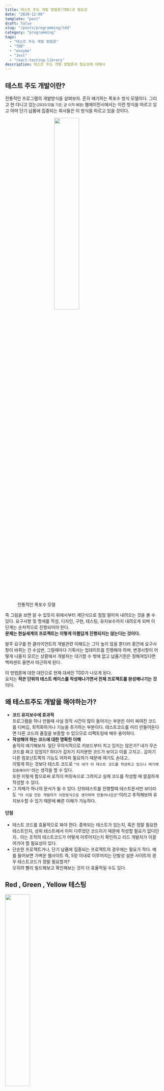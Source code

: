 ```yaml
---
title: 테스트 주도 개발 방법론(TDD)과 필요성
date: "2020-12-06"
template: "post"
draft: false
slug: "/posts/programming/tdd"
category: "programming"
tags:
  - "테스트 주도 개발 방법론"
  - "TDD"
  - "enzyme"
  - "Jest"
  - "react-testing-library"
description: 테스트 주도 개발 방법론과 필요성에 대해서
---
```


<style>
ul>li{
  color:unset !important;
}
</style>

## 테스트 주도 개발이란?

전통적인 프로그램의 개발방식을 살펴보자. 흔히 얘기하는 폭포수 방식 모델이다.
그리고 현 다니고 있는<small>(2020.12월 기준, 곧 이직 예정)</small> 웹에이전시에서는 이런 방식을 따르고 있고 아마 단기 납품에 집중되는 회사들은 이 방식을 따르고 있을 것이다.

<div>
  <img width="40%" style="margin-left:10rem" src="https://upload.wikimedia.org/wikipedia/commons/thumb/e/e2/Waterfall_model.svg/2560px-Waterfall_model.svg.png"/>
</div>
<figure>
<figcaption>전통적인 폭포수 모델</figcaption>
</figure>

즉 그림을 보면 알 수 있듯이 위에서부터 계단식으로 점점 떨어져 내려오는 것을 볼 수 있다. 요구사항 및 명세를 작성, 디자인, 구현, 테스팅, 유지보수까지 내려오게 되며 이 단계는 순차적으로 진행되어야 한다. <br/>
**문제는 현실세계의 프로젝트는 이렇게 아름답게 진행되지는 않는다는 것이다.** <br>

발주 요구를 한 클라이언트의 개발관련 이해도는 그닥 높지 않을 뿐더러 중간에 요구사항이 바뀌는 건 수십번, 그럴때마다 기획서는 업데이트를 진행해야 하며, 변경사항이 어떻게 나올지 모르는 상황에서 개발자는 대기할 수 밖에 없고 납품기한은 정해져있다면 백퍼센트 울면서 야근하게 된다.

이 방법론에 대한 대안으로 현재 대세인 TDD가 나오게 된다.<br/>
요지는 **작은 단위의 테스트 케이스를 작성해나가면서 전체 프로젝트를 완성해나가는 것**이다.

## 왜 테스트주도 개발을 해야하는가?

- **코드 유지보수에 효과적**<Br>
  프로그램을 하나 만들때 사실 정작 시간이 많이 들어가는 부분은 이미 짜여진 코드를 디버깅, 최적화하거나 기능을 추가하는 부분이다.
  테스트코드를 미리 만들어둔다면 다른 코드의 품질을 보증할 수 있으므로 리팩토링에 매우 용이하다.
- **작성해야 하는 코드에 대한 명확한 이해**<br>
  솔직히 얘기해보자. 일단 무의식적으로 키보드부터 치고 있지는 않은가? 내가 무슨 코드를 짜고 있었지? 하다가 갑자기 지저분한 코드가 보이고 이를 고치고.. 갑자기 다른 컴포넌트쪽의 기능도 어차피 필요하기 때문에 여기도 손대고..<br>
  이렇게 하는 것보다 테스트 코드로 `"아 내가 이 테스트 코드를 작성하고 있으니 여기에 집중해야지"`라는 생각을 할 수 있다.<Br>
  또한 이렇게 함으로써 로직이 머릿속으로 그려지고 실제 코드를 작성할 때 깔끔하게 작성할 수 있다.
- 그 자체가 하나의 문서가 될 수 있다. 단위테스트를 진행할때 테스트문서만 보더라도 `"아 이걸 만든 개발자가 이런방식으로 생각하며 만들어나갔군"`이라고 추적해보며 유지보수할 수 있기 때문에 빠른 이해가 가능하다.<br>

#### 단점

- 테스트 코드를 효율적으로 짜야 한다. 중복되는 테스트가 있는지, 혹은 정말 필요한 테스트인지, 상위 테스트에서 이미 다루었던 코드이기 때문에 작성할 필요가 없다던지..
  이는 조직의 테스트코드가 어떻게 이루어지는지 확인하고 리드 개발자가 이끌어가야 할 필요성이 있다.
- 단순한 프로젝트거나, 단기 납품에 집중되는 프로젝트의 경우에는 필요가 적다. 예를 들어보면 가벼운 웹사이트 즉, 5장 이내로 이루어지는 단발성 설문 사이트의 경우 테스트코드가 정말 필요할까?<Br>
  오히려 빨리 빌드해보고 확인해보는 것이 더 효율적일 수도 있다.

## Red , Green , Yellow 테스팅

<div>
<img width="40%" src="https://img1.daumcdn.net/thumb/R1280x0/?scode=mtistory2&fname=https%3A%2F%2Fblog.kakaocdn.net%2Fdn%2FmG0Pb%2FbtqBZMj04hL%2FiFrPHyeudxXYfxkWANylY0%2Fimg.png"/>
</div>

테스트 코드를 작성할 때는 이렇게 세 단계를 거치게 된다. 왜 이렇게 3단계를 거치게 될까? 이 세단계를 일단 뜯어보면 다음과 같을 것이다.
리액트 테스트 코드를 다음과 같이 짠다고 가정한다.

```jsx
//App.js
const App = () => {
  return <div data-test="app"></div>;
};
```

```jsx
//App.test.js
test("App 컴포넌트 렌더링", () => {
  const wrapper = shallow(<App />);
  const appComponent = wrapper.find('[data-test="app"]');
  expect(appComponent.length).toBe(1);
});
```

<br>

- <span style="color:red; font-weight:bold;">Red</span> : 일단 테스트 코드를 작성할 때는 실패할 경우의 코드부터 작성한다. 그 이유는 쓰다보면 자연히 알게 되는데, 우선 잘못된 케이스를 집어넣고 실패가 되는 것을 확인해야 제대로 된 작동사항을 점검할 수 있기 때문이다.
- <span style="color:green; font-weight:bold;">Green</span> : failure가 된 것을 확인한 후 이제 정상작동할때의 코드를 작성한다.
- <span style="color:black; font-weight:bold; background-color:yellow;">Yellow</span> : 테스팅 코드를 작성한다고 끝이 아니고, 중복코드를 제거하고 테스팅코드를 유지보수하는 단계라고 할 수 있겠다.

<hr>

## React 테스팅 도구

- [react-testing-library](https://github.com/testing-library/react-testing-library): 이 npm 라이브러리는 react팀에서 추천하는 라이브러리이다. 2018년에 출시된 만큼 상당히 새롭지만 js현황조사를 보면 많이 사용하는 도구로 각광받는 듯하다. 줄여서 **RTL**이라고 부르기도 한다.

- [Enzyme](https://github.com/enzymejs/enzyme): Airbnb에서 만든 테스팅 라이브러리로 위의 react-testing-library보다 더 인지도가 있을지도 모르겠다. 왜냐하면 2015년에 출시되었고 그만큼 문서들도 많다.

차이점은 **`Enzyme은 Virtual Dom`을 테스팅하고 `RTL은 실제 렌더링된 DOM`을 기준으로 테스트를 작성한다는 점이 아무래도 가장 크다.** RTL은 실제로 렌더링된 결과물에 더 중점을 주고 만든 반면, Enzyme은 state와 prop값을 읽어와 이를 테스팅할 수 있는 등, 구현하는 과정에서 내부적으로 어떻게 동작하는지에 집중하는 느낌을 받는다.
